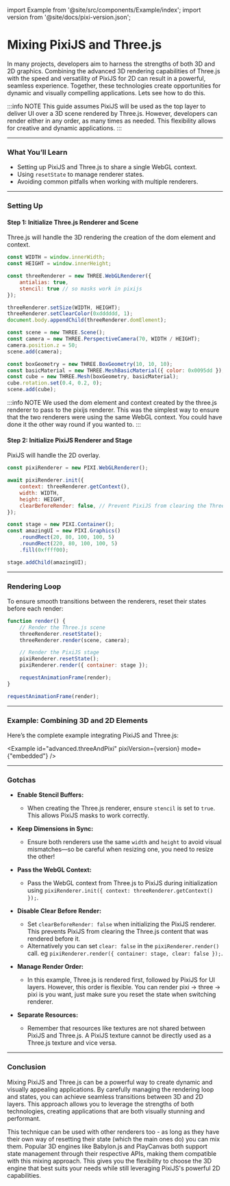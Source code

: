 import Example from '@site/src/components/Example/index';
import version from '@site/docs/pixi-version.json';

# Mixing PixiJS and Three.js

In many projects, developers aim to harness the strengths of both 3D and 2D graphics. Combining the advanced 3D rendering capabilities of Three.js with the speed and versatility of PixiJS for 2D can result in a powerful, seamless experience. Together, these technologies create opportunities for dynamic and visually compelling applications. Lets see how to do this.

:::info NOTE
This guide assumes PixiJS will be used as the top layer to deliver UI over a 3D scene rendered by Three.js. However, developers can render either in any order, as many times as needed. This flexibility allows for creative and dynamic applications.
:::

---

### What You’ll Learn

- Setting up PixiJS and Three.js to share a single WebGL context.
- Using `resetState` to manage renderer states.
- Avoiding common pitfalls when working with multiple renderers.

---

### Setting Up

#### Step 1: Initialize Three.js Renderer and Scene

Three.js will handle the 3D rendering the creation of the dom element and context. 

```javascript
const WIDTH = window.innerWidth;
const HEIGHT = window.innerHeight;

const threeRenderer = new THREE.WebGLRenderer({ 
    antialias: true, 
    stencil: true // so masks work in pixijs
});

threeRenderer.setSize(WIDTH, HEIGHT);
threeRenderer.setClearColor(0xdddddd, 1);
document.body.appendChild(threeRenderer.domElement);

const scene = new THREE.Scene();
const camera = new THREE.PerspectiveCamera(70, WIDTH / HEIGHT);
camera.position.z = 50;
scene.add(camera);

const boxGeometry = new THREE.BoxGeometry(10, 10, 10);
const basicMaterial = new THREE.MeshBasicMaterial({ color: 0x0095dd });
const cube = new THREE.Mesh(boxGeometry, basicMaterial);
cube.rotation.set(0.4, 0.2, 0);
scene.add(cube);
```
:::info NOTE
We used the dom element and context created by the three.js renderer to pass to the pixijs renderer.
This was the simplest way to ensure that the two renderers were using the same WebGL context. You could have done it the other way round
if you wanted to.
:::

#### Step 2: Initialize PixiJS Renderer and Stage

PixiJS will handle the 2D overlay.

```javascript
const pixiRenderer = new PIXI.WebGLRenderer();

await pixiRenderer.init({
    context: threeRenderer.getContext(),
    width: WIDTH,
    height: HEIGHT,
    clearBeforeRender: false, // Prevent PixiJS from clearing the Three.js render
});

const stage = new PIXI.Container();
const amazingUI = new PIXI.Graphics()
    .roundRect(20, 80, 100, 100, 5)
    .roundRect(220, 80, 100, 100, 5)
    .fill(0xffff00);

stage.addChild(amazingUI);
```

---

### Rendering Loop

To ensure smooth transitions between the renderers, reset their states before each render:

```javascript
function render() {
    // Render the Three.js scene
    threeRenderer.resetState();
    threeRenderer.render(scene, camera);

    // Render the PixiJS stage
    pixiRenderer.resetState();
    pixiRenderer.render({ container: stage });

    requestAnimationFrame(render);
}

requestAnimationFrame(render);

```

---

### Example: Combining 3D and 2D Elements

Here’s the complete example integrating PixiJS and Three.js:

<Example id="advanced.threeAndPixi" pixiVersion={version} mode={"embedded"} />

---

### Gotchas

- **Enable Stencil Buffers:**

  - When creating the Three.js renderer, ensure `stencil` is set to `true`. This allows PixiJS masks to work correctly.

- **Keep Dimensions in Sync:**

  - Ensure both renderers use the same `width` and `height` to avoid visual mismatches—so be careful when resizing one, you need to resize the other!

- **Pass the WebGL Context:**

  - Pass the WebGL context from Three.js to PixiJS during initialization using `pixiRenderer.init({ context: threeRenderer.getContext() });`.

- **Disable Clear Before Render:**

  - Set `clearBeforeRender: false` when initializing the PixiJS renderer. This prevents PixiJS from clearing the Three.js content that was rendered before it. 
  - Alternatively you can set `clear: false` in the `pixiRenderer.render()` call. eg `pixiRenderer.render({ container: stage, clear: false });`.

- **Manage Render Order:**

  - In this example, Three.js is rendered first, followed by PixiJS for UI layers. However, this order is flexible. You can render pixi -> three -> pixi is you want, just make sure you reset the state when switching renderer.
  
- **Separate Resources:**

  - Remember that resources like textures are not shared between PixiJS and Three.js. A PixiJS texture cannot be directly used as a Three.js texture and vice versa.

---

### Conclusion

Mixing PixiJS and Three.js can be a powerful way to create dynamic and visually appealing applications. By carefully managing the rendering loop and states, you can achieve seamless transitions between 3D and 2D layers. This approach allows you to leverage the strengths of both technologies, creating applications that are both visually stunning and performant.

This technique can be used with other renderers too - as long as they have their own way of resetting their state (which the main ones do) you can mix them. Popular 3D engines like Babylon.js and PlayCanvas both support state management through their respective APIs, making them compatible with this mixing approach. This gives you the flexibility to choose the 3D engine that best suits your needs while still leveraging PixiJS's powerful 2D capabilities.




